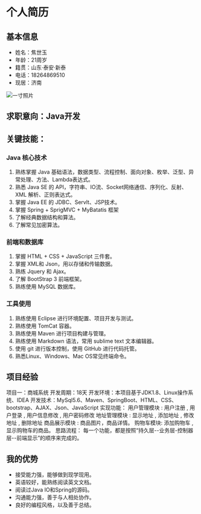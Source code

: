 # 个人简历

## 基本信息
- 姓名：焦世玉
- 年龄：21周岁
- 籍贯：山东·泰安·新泰
- 电话：18264869510
- 现居：济南

![一寸照片]()

## 求职意向：Java开发

## 关键技能：
### Java 核心技术
1. 熟练掌握 Java 基础语法，数据类型、流程控制、面向对象、枚举、泛型、异常处理、方法、Lambda表达式。
2. 熟悉 Java SE 的 API，字符串、IO流、Socket网络通信、序列化、反射、XML 解析、正则表达式。
3. 掌握 Java EE 的 JDBC、Servlt、JSP技术。
4. 掌握 Spring + SprigMVC + MyBatatis 框架
5. 了解经典数据结构和算法。
6. 了解常见加密算法。

### 前端和数据库
1. 掌握 HTML + CSS + JavaScript 三件套。
2. 掌握 XML和 Json，用以存储和传输数据。
3. 熟练 Jquery 和 Ajax。
4. 了解 BootStrap 3 前端框架。
5. 熟练使用 MySQL 数据库。

### 工具使用
1. 熟练使用 Eclipse 进行环境配置、项目开发与测试。
2. 熟练使用 TomCat 容器。
3. 熟练使用 Maven 进行项目构建与管理。
4. 熟练使用 Markdown 语法，常用 sublime text 文本编辑器。
5. 使用 git 进行版本控制，使用 GitHub 进行代码托管。
6. 熟悉Linux、Windows、Mac OS常见终端命令。


## 项目经验
项目一：商城系统
开发周期：18天
开发环境：本项目基于JDK1.8、Linux操作系统、IDEA
开发技术：MySql5.6、Maven、SpringBoot、HTML、CSS、bootstrap、AJAX、Json、JavaScript
实现功能：
用户管理模块 : 用户注册 , 用户登录 , 用户信息修改 , 用户密码修改
地址管理模块 : 显示地址 , 添加地址 , 修改地址 , 删除地址
商品展示模块 : 商品图片，商品详情。
购物车模块: 添加购物车 , 显示购物车的商品。
思路流程：
每一个功能，都是按照“持久层--业务层-控制器层--前端显示”的顺序来完成的。

## 我的优势

- 接受能力强，能够做到现学现用。
- 英语较好，能熟练阅读英文文档。
- 阅读过Java IO和Spring的源码。
- 沟通能力强，善于与人相处协作。
- 良好的编程风格，以及善于总结。